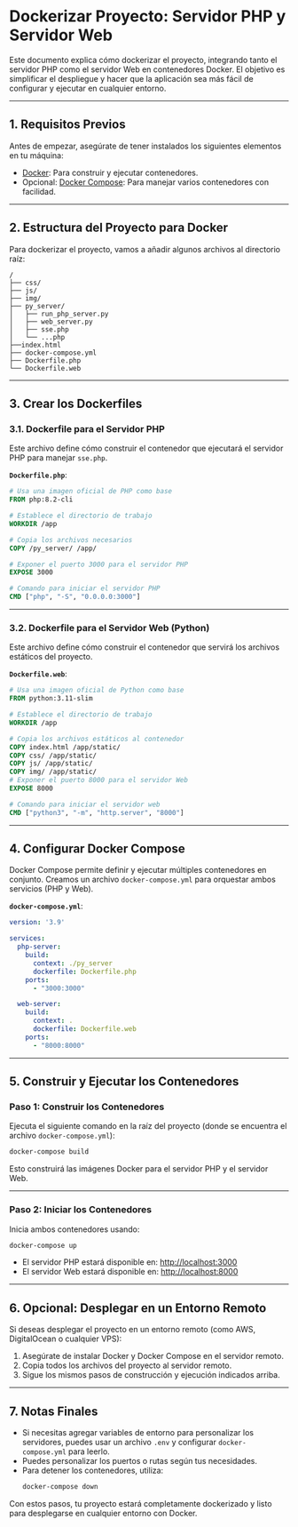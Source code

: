 # Dockerizar Proyecto: Servidor PHP y Servidor Web

Este documento explica cómo dockerizar el proyecto, integrando tanto el servidor PHP como el servidor Web en contenedores Docker. El objetivo es simplificar el despliegue y hacer que la aplicación sea más fácil de configurar y ejecutar en cualquier entorno.

---

## 1. **Requisitos Previos**
Antes de empezar, asegúrate de tener instalados los siguientes elementos en tu máquina:

- [Docker](https://www.docker.com/get-started): Para construir y ejecutar contenedores.
- Opcional: [Docker Compose](https://docs.docker.com/compose/): Para manejar varios contenedores con facilidad.

---

## 2. **Estructura del Proyecto para Docker**
Para dockerizar el proyecto, vamos a añadir algunos archivos al directorio raíz:

```
/
├── css/
├── js/
├── img/
├── py_server/
│   ├── run_php_server.py
│   ├── web_server.py
│   ├── sse.php
│   └── ...php
├──index.html
├── docker-compose.yml
├── Dockerfile.php
└── Dockerfile.web
```

---

## 3. **Crear los Dockerfiles**

### **3.1. Dockerfile para el Servidor PHP**
Este archivo define cómo construir el contenedor que ejecutará el servidor PHP para manejar `sse.php`.

**`Dockerfile.php`**:
```dockerfile
# Usa una imagen oficial de PHP como base
FROM php:8.2-cli

# Establece el directorio de trabajo
WORKDIR /app

# Copia los archivos necesarios
COPY /py_server/ /app/

# Exponer el puerto 3000 para el servidor PHP
EXPOSE 3000

# Comando para iniciar el servidor PHP
CMD ["php", "-S", "0.0.0.0:3000"]
```

---

### **3.2. Dockerfile para el Servidor Web (Python)**
Este archivo define cómo construir el contenedor que servirá los archivos estáticos del proyecto.

**`Dockerfile.web`**:
```dockerfile
# Usa una imagen oficial de Python como base
FROM python:3.11-slim

# Establece el directorio de trabajo
WORKDIR /app

# Copia los archivos estáticos al contenedor
COPY index.html /app/static/
COPY css/ /app/static/
COPY js/ /app/static/
COPY img/ /app/static/
# Exponer el puerto 8000 para el servidor Web
EXPOSE 8000

# Comando para iniciar el servidor web
CMD ["python3", "-m", "http.server", "8000"]
```

---

## 4. **Configurar Docker Compose**
Docker Compose permite definir y ejecutar múltiples contenedores en conjunto. Creamos un archivo `docker-compose.yml` para orquestar ambos servicios (PHP y Web).

**`docker-compose.yml`**:
```yaml
version: '3.9'

services:
  php-server:
    build:
      context: ./py_server
      dockerfile: Dockerfile.php
    ports:
      - "3000:3000"

  web-server:
    build:
      context: .
      dockerfile: Dockerfile.web
    ports:
      - "8000:8000"
```

---

## 5. **Construir y Ejecutar los Contenedores**

### **Paso 1: Construir los Contenedores**
Ejecuta el siguiente comando en la raíz del proyecto (donde se encuentra el archivo `docker-compose.yml`):

```bash
docker-compose build
```

Esto construirá las imágenes Docker para el servidor PHP y el servidor Web.

---

### **Paso 2: Iniciar los Contenedores**
Inicia ambos contenedores usando:

```bash
docker-compose up
```

- El servidor PHP estará disponible en: [http://localhost:3000](http://localhost:3000)
- El servidor Web estará disponible en: [http://localhost:8000](http://localhost:8000)

---

## 6. **Opcional: Desplegar en un Entorno Remoto**

Si deseas desplegar el proyecto en un entorno remoto (como AWS, DigitalOcean o cualquier VPS):

1. Asegúrate de instalar Docker y Docker Compose en el servidor remoto.
2. Copia todos los archivos del proyecto al servidor remoto.
3. Sigue los mismos pasos de construcción y ejecución indicados arriba.

---

## 7. **Notas Finales**
- Si necesitas agregar variables de entorno para personalizar los servidores, puedes usar un archivo `.env` y configurar `docker-compose.yml` para leerlo.
- Puedes personalizar los puertos o rutas según tus necesidades.
- Para detener los contenedores, utiliza:
  ```bash
  docker-compose down
  ```

Con estos pasos, tu proyecto estará completamente dockerizado y listo para desplegarse en cualquier entorno con Docker.
